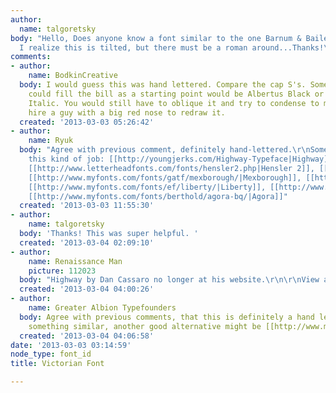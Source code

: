 ```yaml
---
author:
  name: talgoretsky
body: "Hello, Does anyone know a font similar to the one Barnum & Bailey is set in?
  I realize this is tilted, but there must be a roman around...Thanks!\r\n[img:sites/default/files/old-images/CIRCUS_5168.jpg]"
comments:
- author:
    name: BodkinCreative
  body: I would guess this was hand lettered. Compare the cap S's. Something that
    could fill the bill as a starting point would be Albertus Black or Flange Medium
    Italic. You would still have to oblique it and try to condense to match. Or just
    hire a guy with a big red nose to redraw it.
  created: '2013-03-03 05:26:42'
- author:
    name: Ryuk
  body: "Agree with previous comment, definitely hand-lettered.\r\nSome I like for
    this kind of job: [[http://youngjerks.com/Highway-Typeface|Highway]] by Dan Cassaro,
    [[http://www.letterheadfonts.com/fonts/hensler2.php|Hensler 2]], [[http://www.myfonts.com/fonts/gatf/chipping/|Chipping]],
    [[http://www.myfonts.com/fonts/gatf/mexborough/|Mexborough]], [[http://www.myfonts.com/fonts/gatf/chipperly/|Chipperly]],
    [[http://www.myfonts.com/fonts/ef/liberty/|Liberty]], [[http://www.myfonts.com/fonts/itc/symbol/|Symbol]],
    [[http://www.myfonts.com/fonts/berthold/agora-bq/|Agora]]"
  created: '2013-03-03 11:55:30'
- author:
    name: talgoretsky
  body: 'Thanks! This was super helpful. '
  created: '2013-03-04 02:09:10'
- author:
    name: Renaissance Man
    picture: 112023
  body: "Highway by Dan Cassaro no longer at his website.\r\n\r\nView at http://designenvy.aiga.org/highway-typeface-dan-cassaro/"
  created: '2013-03-04 04:00:26'
- author:
    name: Greater Albion Typefounders
  body: Agree with previous comments, that this is definitely a hand lettered sample.  For
    something similar, another good alternative might be [[http://www.myfonts.com/fonts/gatf/doncaster/|Doncaster]].
  created: '2013-03-04 04:06:58'
date: '2013-03-03 03:14:59'
node_type: font_id
title: Victorian Font

---
```

